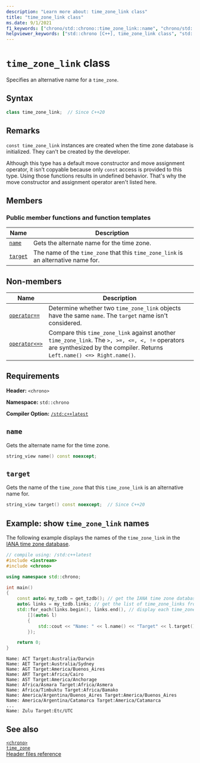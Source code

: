 ```yaml
---
description: "Learn more about: time_zone_link class"
title: "time_zone_link class"
ms.date: 9/1/2021
f1_keywords: ["chrono/std::chrono::time_zone_link::name", "chrono/std::chrono::time_zone_link::target"]
helpviewer_keywords: ["std::chrono [C++], time_zone_link class", "std::chrono::time_zone_link::name function", "std::chrono::time_zone_link::target function"]
---
```

# `time_zone_link` class

Specifies an alternative name for a `time_zone`.

## Syntax

```cpp
class time_zone_link;  // Since C++20
```

## Remarks

`const time_zone_link` instances are created when the time zone database is initialized. They can't be created by the developer.

Although this type has a default move constructor and move assignment operator, it isn't copyable because only `const` access is provided to this type. Using those functions results in undefined behavior. That's why the move constructor and assignment operator aren't listed here.

## Members

### Public member functions and function templates

| Name | Description |
|--|--|
| [`name`](#std-chrono-time-zone-link-name) | Gets the alternate name for the time zone. |
| [`target`](#std-chrono-time-zone-link-target) | The name of the `time_zone` that this `time_zone_link` is an alternative name for. |

## Non-members

| Name | Description |
|--|--|
| [`operator==`](chrono-operators.md#op_eq_eq) | Determine whether two `time_zone_link` objects have the same `name`. The `target` name isn't considered. |
| [`operator<=>`](chrono-operators.md#op_spaceship) | Compare this `time_zone_link` against another `time_zone_link`. The `>, >=, <=, <, !=` operators are synthesized by the compiler. Returns  `Left.name() <=> Right.name()`. |

## Requirements

**Header:** `<chrono>`

**Namespace:** `std::chrono`

**Compiler Option:** [`/std:c++latest`](../build/reference/std-specify-language-standard-version.md)

## <a name="std-chrono-time-zone-link-name"></a> `name`

Gets the alternate name for the time zone.

```cpp
string_view name() const noexcept;
```

## <a name="std-chrono-time-zone-link-target"></a> `target`

Gets the name of the `time_zone` that this `time_zone_link` is an alternative name for.

```cpp
string_view target() const noexcept;  // Since C++20
```

## Example: show `time_zone_link` names

The following example displays the names of the `time_zone_link` in the [IANA time zone database](https://www.iana.org/time-zones).

```cpp
// compile using: /std:c++latest
#include <iostream>
#include <chrono>

using namespace std::chrono;

int main()
{
    const auto& my_tzdb = get_tzdb(); // get the IANA time zone database
    auto& links = my_tzdb.links; // get the list of time_zone_links from the database
    std::for_each(links.begin(), links.end(), // display each time_zone_link name and target
        [](auto& l)
        {
            std::cout << "Name: " << l.name() << "Target" << l.target() << '\n';
        });

    return 0;
}
```

```output
Name: ACT Target:Australia/Darwin
Name: AET Target:Australia/Sydney
Name: AGT Target:America/Buenos_Aires
Name: ART Target:Africa/Cairo
Name: AST Target:America/Anchorage
Name: Africa/Asmara Target:Africa/Asmera
Name: Africa/Timbuktu Target:Africa/Bamako
Name: America/Argentina/Buenos_Aires Target:America/Buenos_Aires
Name: America/Argentina/Catamarca Target:America/Catamarca
...
Name: Zulu Target:Etc/UTC
```

## See also

[`<chrono>`](chrono.md)\
[`time_zone`](time-zone-class.md)\
[Header files reference](cpp-standard-library-header-files.md)
